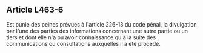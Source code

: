 Article L463-6
----
Est punie des peines prévues à l'article 226-13 du code pénal, la divulgation
par l'une des parties des informations concernant une autre partie ou un tiers
et dont elle n'a pu avoir connaissance qu'à la suite des communications ou
consultations auxquelles il a été procédé.
